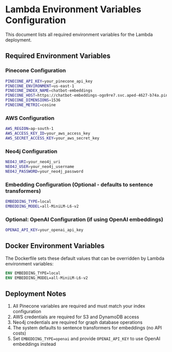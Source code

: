 # Lambda Environment Variables Configuration

This document lists all required environment variables for the Lambda deployment.

## Required Environment Variables

### Pinecone Configuration
```bash
PINECONE_API_KEY=your_pinecone_api_key
PINECONE_ENVIRONMENT=us-east-1
PINECONE_INDEX_NAME=chatbot-embeddings
PINECONE_HOST=https://chatbot-embeddings-ogo9re7.svc.aped-4627-b74a.pinecone.io
PINECONE_DIMENSIONS=1536
PINECONE_METRIC=cosine
```

### AWS Configuration
```bash
AWS_REGION=ap-south-1
AWS_ACCESS_KEY_ID=your_aws_access_key
AWS_SECRET_ACCESS_KEY=your_aws_secret_key
```

### Neo4j Configuration
```bash
NEO4J_URI=your_neo4j_uri
NEO4J_USER=your_neo4j_username
NEO4J_PASSWORD=your_neo4j_password
```

### Embedding Configuration (Optional - defaults to sentence transformers)
```bash
EMBEDDING_TYPE=local
EMBEDDING_MODEL=all-MiniLM-L6-v2
```

### Optional: OpenAI Configuration (if using OpenAI embeddings)
```bash
OPENAI_API_KEY=your_openai_api_key
```

## Docker Environment Variables

The Dockerfile sets these default values that can be overridden by Lambda environment variables:

```dockerfile
ENV EMBEDDING_TYPE=local
ENV EMBEDDING_MODEL=all-MiniLM-L6-v2
```

## Deployment Notes

1. All Pinecone variables are required and must match your index configuration
2. AWS credentials are required for S3 and DynamoDB access
3. Neo4j credentials are required for graph database operations
4. The system defaults to sentence transformers for embeddings (no API costs)
5. Set `EMBEDDING_TYPE=openai` and provide `OPENAI_API_KEY` to use OpenAI embeddings instead
